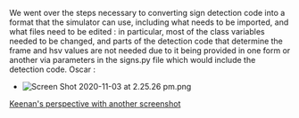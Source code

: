We went over the steps necessary to converting sign detection code into a format that the simulator can use, including what needs to be imported, and what files need to be edited : in particular, most of the class variables needed to be changed, and parts of the detection code that determine the frame and hsv values are not needed due to it being provided in one form or another via parameters in the signs.py file which would include the detection code. 
Oscar : 

 - ![Screen Shot 2020-11-03 at 2.25.26 pm.png](https://bitbucket.org/repo/oo8byMk/images/1896015727-Screen%20Shot%202020-11-03%20at%202.25.26%20pm.png)

[Keenan's perspective with another screenshot](https://bitbucket.org/Osamaaa/comp3888_t13a_group5/wiki/Pair%20Programming%20Evidence/11-3rd-2020-Keenan-Oscar)